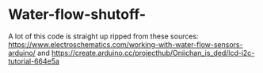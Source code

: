 # Water-flow-shutoff-
A lot of this code is straight up ripped from these sources:
https://www.electroschematics.com/working-with-water-flow-sensors-arduino/
and
https://create.arduino.cc/projecthub/Oniichan_is_ded/lcd-i2c-tutorial-664e5a
